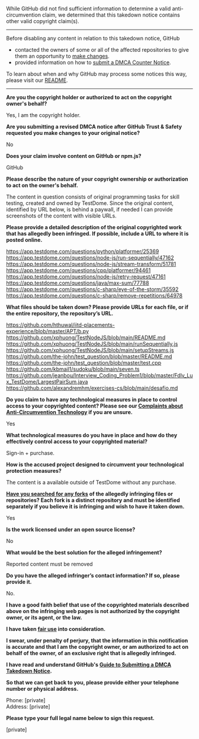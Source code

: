 While GitHub did not find sufficient information to determine a valid anti-circumvention claim, we determined that this takedown notice contains other valid copyright claim(s).

---

Before disabling any content in relation to this takedown notice, GitHub
- contacted the owners of some or all of the affected repositories to give them an opportunity to [make changes](https://docs.github.com/en/github/site-policy/dmca-takedown-policy#a-how-does-this-actually-work).
- provided information on how to [submit a DMCA Counter Notice](https://docs.github.com/en/articles/guide-to-submitting-a-dmca-counter-notice).

To learn about when and why GitHub may process some notices this way, please visit our [README](https://github.com/github/dmca/blob/master/README.md#anatomy-of-a-takedown-notice).

---

**Are you the copyright holder or authorized to act on the copyright owner's behalf?**

Yes, I am the copyright holder.

**Are you submitting a revised DMCA notice after GitHub Trust & Safety requested you make changes to your original notice?**

No

**Does your claim involve content on GitHub or npm.js?**

GitHub

**Please describe the nature of your copyright ownership or authorization to act on the owner's behalf.**

The content in question consists of original programming tasks for skill testing, created and owned by TestDome. Since the original content, identified by URL below, is behind a paywall, if needed I can provide screenshots of the content with visible URLs.

**Please provide a detailed description of the original copyrighted work that has allegedly been infringed. If possible, include a URL to where it is posted online.**

https://app.testdome.com/questions/python/platformer/25369  
https://app.testdome.com/questions/node-js/run-sequentially/47162  
https://app.testdome.com/questions/node-js/stream-transform/51781  
https://app.testdome.com/questions/cpp/platformer/94461  
https://app.testdome.com/questions/node-js/retry-request/47161  
https://app.testdome.com/questions/java/max-sum/77788  
https://app.testdome.com/questions/c-sharp/eye-of-the-storm/35592  
https://app.testdome.com/questions/c-sharp/remove-repetitions/64978  

**What files should be taken down? Please provide URLs for each file, or if the entire repository, the repository’s URL.**

https://github.com/hthuwal/iitd-placements-experience/blob/master/APT/b.py  
https://github.com/xphuong/TestNodeJS/blob/main/README.md  
https://github.com/xphuong/TestNodeJS/blob/main/runSequentially.js  
https://github.com/xphuong/TestNodeJS/blob/main/setupStreams.js  
https://github.com/the-john/test_question/blob/master/README.md  
https://github.com/the-john/test_question/blob/master/test.cpp  
https://github.com/kbmail1/sudoku/blob/main/seven.ts  
https://github.com/jeanbou/Interview_Coding_Problem1/blob/master/Fdlv_Lux_TestDome/LargestPairSum.java  
https://github.com/alexandremhm/exercises-cs/blob/main/desafio.md  

**Do you claim to have any technological measures in place to control access to your copyrighted content? Please see our <a href="https://docs.github.com/articles/guide-to-submitting-a-dmca-takedown-notice#complaints-about-anti-circumvention-technology">Complaints about Anti-Circumvention Technology</a> if you are unsure.**

Yes

**What technological measures do you have in place and how do they effectively control access to your copyrighted material?**

Sign-in + purchase.

**How is the accused project designed to circumvent your technological protection measures?**

The content is a available outside of TestDome without any purchase.

**<a href="https://docs.github.com/articles/dmca-takedown-policy#b-what-about-forks-or-whats-a-fork">Have you searched for any forks</a> of the allegedly infringing files or repositories? Each fork is a distinct repository and must be identified separately if you believe it is infringing and wish to have it taken down.**

Yes

**Is the work licensed under an open source license?**

No

**What would be the best solution for the alleged infringement?**

Reported content must be removed

**Do you have the alleged infringer’s contact information? If so, please provide it.**

No.

**I have a good faith belief that use of the copyrighted materials described above on the infringing web pages is not authorized by the copyright owner, or its agent, or the law.**

**I have taken <a href="https://www.lumendatabase.org/topics/22">fair use</a> into consideration.**

**I swear, under penalty of perjury, that the information in this notification is accurate and that I am the copyright owner, or am authorized to act on behalf of the owner, of an exclusive right that is allegedly infringed.**

**I have read and understand GitHub's <a href="https://docs.github.com/articles/guide-to-submitting-a-dmca-takedown-notice/">Guide to Submitting a DMCA Takedown Notice</a>.**

**So that we can get back to you, please provide either your telephone number or physical address.**

Phone: [private]  
Address: [private]

**Please type your full legal name below to sign this request.**

[private]
